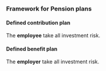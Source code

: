 ### Framework for Pension plans

#### Defined contribution plan

The **employee** take all investment risk.

#### Defined benefit plan

The **employer** take all investment risk.